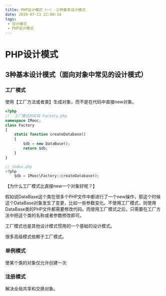 ```yaml
---
title: PHP设计模式（一）-三种基本设计模式
date: 2019-07-13 22:00:14
tags:
 - 设计模式
 - PHP设计模式
---
```


# PHP设计模式

## 3种基本设计模式（面向对象中常见的设计模式）

### 工厂模式

使用【工厂方法或者类】生成对象，而不是在代码中直接new对象。

~~~php
<?php
//  工厂模式的实现 Factory.php
namespace IMooc;
class Factory
{
    static function createDatabase()
    {
        $db = new DataBase();
        return $db;
    }
}

// index.php
<?php
    $db = IMooc\Factory::createDatabase();
~~~

【为什么工厂模式比直接new一个对象好呢？】

假如说DataBase这个类在很多个PHP文件中都进行了一个new操作，那这个时候这个DataBase对象发生了变更，比如一些参数变化。不使用工厂模式，则使用DataBase类的PHP文件都需要修改代码。而使用工厂模式之后，只需要在工厂方法中把这个类的名称或者参数修改即可。

工厂模式也是其他设计模式惯用的一个基础的设计模式。

很多高级模式依赖于工厂模式。

### 单例模式

使某个类的对象仅允许创建一次

### 注册模式

解决全局共享和交换对象。






